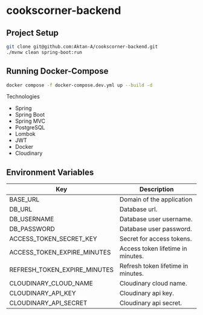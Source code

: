 # cookscorner-backend

## Project Setup
```bash
git clone git@github.com:Aktan-A/cookscorner-backend.git
./mvnw clean spring-boot:run
```

## Running Docker-Compose
```bash
docker compose -f docker-compose.dev.yml up --build -d
```

Technologies
- Spring
- Spring Boot
- Spring MVC
- PostgreSQL
- Lombok
- JWT
- Docker
- Cloudinary

## Environment Variables
| Key                          | Description                        |
|------------------------------|------------------------------------|
| BASE_URL                     | Domain of the application          |
| DB_URL                       | Database url.                      |
| DB_USERNAME                  | Database user username.            |
| DB_PASSWORD                  | Database user password.            |
| ACCESS_TOKEN_SECRET_KEY      | Secret for access tokens.          |
| ACCESS_TOKEN_EXPIRE_MINUTES  | Access token lifetime in minutes.  |
| REFRESH_TOKEN_EXPIRE_MINUTES | Refresh token lifetime in minutes. |
| CLOUDINARY_CLOUD_NAME        | Cloudinary cloud name.             |
| CLOUDINARY_API_KEY           | Cloudinary api key.                |
| CLOUDINARY_API_SECRET        | Cloudinary api secret.             |